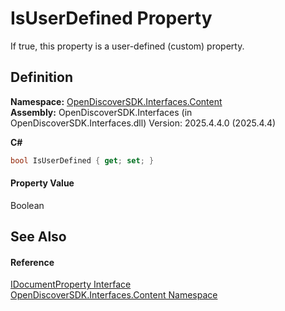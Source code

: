 # IsUserDefined Property


If true, this property is a user-defined (custom) property.



## Definition
**Namespace:** <a href="79f11d04-c275-b915-db5b-ab2227989555">OpenDiscoverSDK.Interfaces.Content</a>  
**Assembly:** OpenDiscoverSDK.Interfaces (in OpenDiscoverSDK.Interfaces.dll) Version: 2025.4.4.0 (2025.4.4)

**C#**
``` C#
bool IsUserDefined { get; set; }
```



#### Property Value
Boolean

## See Also


#### Reference
<a href="3985e6d9-fc38-376a-01ad-d7b29fc68990">IDocumentProperty Interface</a>  
<a href="79f11d04-c275-b915-db5b-ab2227989555">OpenDiscoverSDK.Interfaces.Content Namespace</a>  
